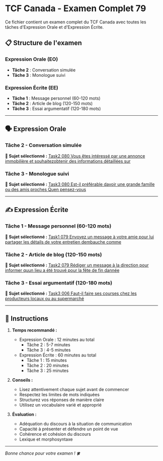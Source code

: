 # TCF Canada - Examen Complet 79

Ce fichier contient un examen complet du TCF Canada avec toutes les tâches d'Expression Orale et d'Expression Écrite.

## 📋 Structure de l'examen

### Expression Orale (EO)
- **Tâche 2** : Conversation simulée
- **Tâche 3** : Monologue suivi

### Expression Écrite (EE)  
- **Tâche 1** : Message personnel (60-120 mots)
- **Tâche 2** : Article de blog (120-150 mots)
- **Tâche 3** : Essai argumentatif (120-180 mots)

---

## 🗣️ Expression Orale

### Tâche 2 - Conversation simulée

**📄 Sujet sélectionné :** [Task2 080 Vous êtes intéressé par une annonce immobilière et souhaitezobtenir des informations détaillées sur](../tcf_canada/eo/task2/task2_080_Vous_êtes_intéressé_par_une_annonce_immobilière_et_souhaitezobtenir_des_informations_détaillées_sur.md)

### Tâche 3 - Monologue suivi

**📄 Sujet sélectionné :** [Task3 080 Est-il préférable davoir une grande famille ou des amis proches Quen pensez-vous](../tcf_canada/eo/task3/task3_080_Est-il_préférable_davoir_une_grande_famille_ou_des_amis_proches_Quen_pensez-vous.md)

---

## ✍️ Expression Écrite

### Tâche 1 - Message personnel (60-120 mots)

**📄 Sujet sélectionné :** [Task1 079 Envoyez un message à votre amie pour lui partager les détails de votre entretien dembauche comme](../tcf_canada/ee/task1/task1_079_Envoyez_un_message_à_votre_amie_pour_lui_partager_les_détails_de_votre_entretien_dembauche_comme.md)

### Tâche 2 - Article de blog (120-150 mots)

**📄 Sujet sélectionné :** [Task2 079 Rédiger un message à la direction pour informer quun lieu a été trouvé pour la fête de fin dannée](../tcf_canada/ee/task2/task2_079_Rédiger_un_message_à_la_direction_pour_informer_quun_lieu_a_été_trouvé_pour_la_fête_de_fin_dannée.md)

### Tâche 3 - Essai argumentatif (120-180 mots)

**📄 Sujet sélectionné :** [Task3 006 Faut-il faire ses courses chez les producteurs locaux ou au supermarché](../tcf_canada/ee/task3/task3_006_Faut-il_faire_ses_courses_chez_les_producteurs_locaux_ou_au_supermarché.md)

---

## 📝 Instructions

1. **Temps recommandé :**
   - Expression Orale : 12 minutes au total
     - Tâche 2 : 5-7 minutes
     - Tâche 3 : 4-5 minutes
   - Expression Écrite : 60 minutes au total
     - Tâche 1 : 15 minutes
     - Tâche 2 : 20 minutes  
     - Tâche 3 : 25 minutes

2. **Conseils :**
   - Lisez attentivement chaque sujet avant de commencer
   - Respectez les limites de mots indiquées
   - Structurez vos réponses de manière claire
   - Utilisez un vocabulaire varié et approprié

3. **Évaluation :**
   - Adéquation du discours à la situation de communication
   - Capacité à présenter et défendre un point de vue
   - Cohérence et cohésion du discours
   - Lexique et morphosyntaxe

---

*Bonne chance pour votre examen ! 🍀*
